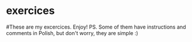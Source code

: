 # exercices
#These are my excercices. Enjoy!
PS. Some of them have instructions and comments in Polish, but don't worry, they are simple :)

